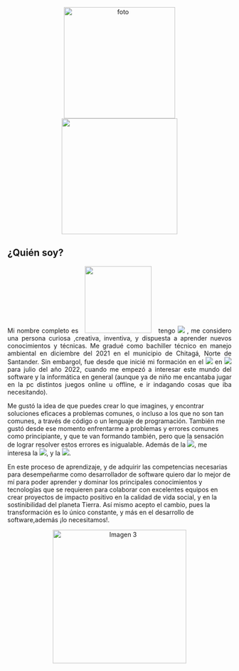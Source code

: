 <p align="center">
  <img src="https://scontent.fbog4-2.fna.fbcdn.net/v/t39.30808-6/316425298_884882419373098_2897526961693276716_n.jpg?_nc_cat=108&ccb=1-7&_nc_sid=9c7eae&_nc_ohc=S4aWjV1tlIgAX8gv5uF&_nc_ht=scontent.fbog4-2.fna&oh=00_AfDQW0jWDZ4zjvunAA4_YychJmmG5E9PKDXWStXgwfXeYg&oe=65B71E62" alt="foto" width="250px"/><br><img src="https://img.shields.io/badge/Hola,%20mi%20nombre%20es%20Yamid-000000? alt="Imagen 3" width= 260px; style="display: inline-block; margin: 0 10px;" />
</p>
<h2 align="justify">¿Quién soy?</h2>
<p align="justify">
Mi nombre completo es <img src="https://img.shields.io/badge/Yamid%20Horacio%20Rodriguez-00690F? alt="Imagen 3" width= 150px; style="display: inline-block; margin: 0 10px;" /> tengo <img src="https://img.shields.io/badge/21%20años-00690F? alt='Imagen 3' width= 100px; style="display: inline-block; margin: 0 10px;" /> , me considero una persona curiosa ,creativa, inventiva, y dispuesta a aprender nuevos conocimientos y técnicas. Me gradué como bachiller técnico en manejo ambiental en diciembre del 2021 en el municipio de Chitagá, Norte de Santander. Sin embargol, fue desde que inicié mi formación en el <img src="https://img.shields.io/badge/SENA-00690F? alt='Imagen 3' width= 100px; style="display: inline-block; margin: 0 10px;" /> en <img src="https://img.shields.io/badge/tecnólogo%20en%20análisis%20y%20desarrollo%20de%20software-00690F? alt='Imagen 3' width= 100px; style="display: inline-block; margin: 0 10px;" /> para julio del año 2022, cuando me empezó a interesar este mundo del software y la informática en general (aunque ya de niño me encantaba jugar en la pc distintos juegos online u offline, e ir indagando cosas que iba necesitando). 
  
Me gustó la idea de que puedes crear lo que imagines, y encontrar soluciones eficaces a problemas comunes, o incluso a los que no son tan comunes, a través de código o un lenguaje de programación. También me gustó desde ese momento enfrentarme a problemas y errores comunes como principiante, y que te van formando también, pero que la sensación de lograr resolver estos errores es inigualable. Además de la <img src="https://img.shields.io/badge/programación-00690F?">, me interesa la <img src="https://img.shields.io/badge/psicología-00690F?">, y la <img src="https://img.shields.io/badge/filosofía-00690F?">.

En este proceso de aprendizaje, y de adquirir las competencias necesarias para desempeñarme como desarrollador de software quiero dar lo mejor de mí para poder aprender y dominar los principales conocimientos y tecnologías que se requieren para colaborar con excelentes equipos en crear proyectos de impacto positivo en la calidad de vida social, y en la sostinibilidad del planeta Tierra. Así mismo acepto el cambio, pues la transformación es lo único constante, y más en el desarrollo de software,además ¡lo necesitamos!.</p>

<div align="center">
  <img src="https://img.shields.io/badge/Gracias%20por%20leerme,%20y%20¡Vamos%20a%20codificar!👨‍💻-000000?" alt='Imagen 3' width=300px; style='display: inline-block; margin: 0 10px;'/>
</div>
